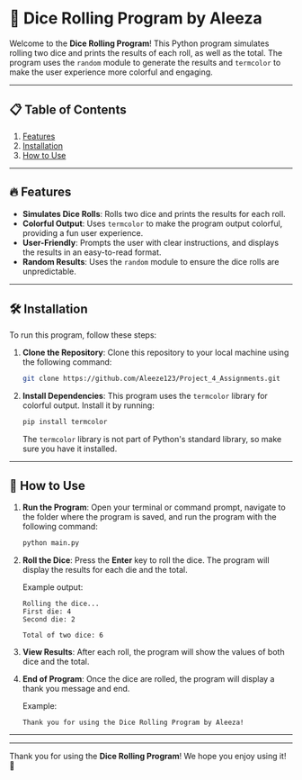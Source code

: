 # 🎲 Dice Rolling Program by Aleeza

Welcome to the **Dice Rolling Program**! This Python program simulates rolling two dice and prints the results of each roll, as well as the total. The program uses the `random` module to generate the results and `termcolor` to make the user experience more colorful and engaging.

---

## 📋 Table of Contents
1. [Features](#features)
2. [Installation](#installation)
3. [How to Use](#how-to-use)

---

## 🔥 Features
- **Simulates Dice Rolls**: Rolls two dice and prints the results for each roll.
- **Colorful Output**: Uses `termcolor` to make the program output colorful, providing a fun user experience.
- **User-Friendly**: Prompts the user with clear instructions, and displays the results in an easy-to-read format.
- **Random Results**: Uses the `random` module to ensure the dice rolls are unpredictable.

---

## 🛠️ Installation

To run this program, follow these steps:

1. **Clone the Repository**:
    Clone this repository to your local machine using the following command:

    ```bash
    git clone https://github.com/Aleeze123/Project_4_Assignments.git
    ```

2. **Install Dependencies**:
    This program uses the `termcolor` library for colorful output. Install it by running:

    ```bash
    pip install termcolor
    ```

    The `termcolor` library is not part of Python's standard library, so make sure you have it installed.

---

## 🚀 How to Use

1. **Run the Program**:
    Open your terminal or command prompt, navigate to the folder where the program is saved, and run the program with the following command:

    ```bash
    python main.py
    ```

2. **Roll the Dice**:
    Press the **Enter** key to roll the dice. The program will display the results for each die and the total.

    Example output:
    ```
    Rolling the dice...
    First die: 4
    Second die: 2

    Total of two dice: 6
    ```

3. **View Results**:
    After each roll, the program will show the values of both dice and the total.

4. **End of Program**:
    Once the dice are rolled, the program will display a thank you message and end.

    Example:
    ```
    Thank you for using the Dice Rolling Program by Aleeza!
    ```

---


---

Thank you for using the **Dice Rolling Program**! We hope you enjoy using it! 🎉
